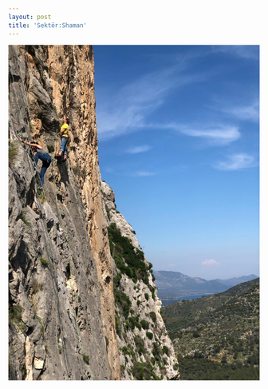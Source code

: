 ```yaml
---
layout: post
title: 'Sektör:Shaman'
---
```

![](/img/uploads/674ad3d9-8e70-4358-a99a-6221d9d84d6a.JPG)
